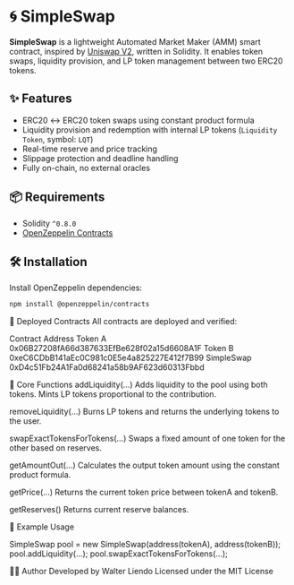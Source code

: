 # 🌀 SimpleSwap

**SimpleSwap** is a lightweight Automated Market Maker (AMM) smart contract, inspired by [Uniswap V2](https://uniswap.org/), written in Solidity. It enables token swaps, liquidity provision, and LP token management between two ERC20 tokens.

## ✨ Features

- ERC20 ↔ ERC20 token swaps using constant product formula
- Liquidity provision and redemption with internal LP tokens (`Liquidity Token`, symbol: `LQT`)
- Real-time reserve and price tracking
- Slippage protection and deadline handling
- Fully on-chain, no external oracles

## 📦 Requirements

- Solidity `^0.8.0`
- [OpenZeppelin Contracts](https://github.com/OpenZeppelin/openzeppelin-contracts)

## 🛠 Installation

Install OpenZeppelin dependencies:

```bash
npm install @openzeppelin/contracts
```


🔗 Deployed Contracts
All contracts are deployed and verified:

Contract	Address
Token A	0x06B27208fA66d387633EfBe628f02a15d6608A1F
Token B	0xeC6CDbB141aEc0C981c0E5e4a825227E412f7B99
SimpleSwap	0xD4c51Fb24A1Fa0d68241a58b9AF623d60313Fbbd

🧪 Core Functions
addLiquidity(...)
Adds liquidity to the pool using both tokens. Mints LP tokens proportional to the contribution.

removeLiquidity(...)
Burns LP tokens and returns the underlying tokens to the user.

swapExactTokensForTokens(...)
Swaps a fixed amount of one token for the other based on reserves.

getAmountOut(...)
Calculates the output token amount using the constant product formula.

getPrice(...)
Returns the current token price between tokenA and tokenB.

getReserves()
Returns current reserve balances.

🧾 Example Usage

SimpleSwap pool = new SimpleSwap(address(tokenA), address(tokenB));
pool.addLiquidity(...);
pool.swapExactTokensForTokens(...);

👨‍💻 Author
Developed by Walter Liendo
Licensed under the MIT License